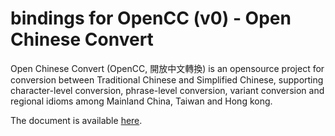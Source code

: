# bindings for OpenCC (v0) - Open Chinese Convert

Open Chinese Convert (OpenCC, 開放中文轉換) is an opensource project for conversion between Traditional Chinese and Simplified Chinese, supporting character-level conversion, phrase-level conversion, variant conversion and regional idioms among Mainland China, Taiwan and Hong kong.

The document is available [here](https://zandoye.bitbucket.io/doc/_html/opencc0/).

